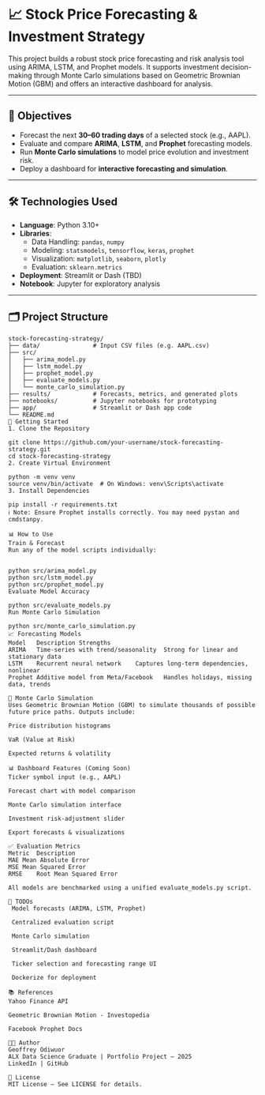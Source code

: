 # 📈 Stock Price Forecasting & Investment Strategy

This project builds a robust stock price forecasting and risk analysis tool using ARIMA, LSTM, and Prophet models. It supports investment decision-making through Monte Carlo simulations based on Geometric Brownian Motion (GBM) and offers an interactive dashboard for analysis.

---

## 🧠 Objectives

- Forecast the next **30–60 trading days** of a selected stock (e.g., AAPL).
- Evaluate and compare **ARIMA**, **LSTM**, and **Prophet** forecasting models.
- Run **Monte Carlo simulations** to model price evolution and investment risk.
- Deploy a dashboard for **interactive forecasting and simulation**.

---

## 🛠️ Technologies Used

- **Language**: Python 3.10+
- **Libraries**: 
  - Data Handling: `pandas`, `numpy`
  - Modeling: `statsmodels`, `tensorflow`, `keras`, `prophet`
  - Visualization: `matplotlib`, `seaborn`, `plotly`
  - Evaluation: `sklearn.metrics`
- **Deployment**: Streamlit or Dash (TBD)
- **Notebook**: Jupyter for exploratory analysis

---

## 🗂️ Project Structure

```plaintext
stock-forecasting-strategy/
├── data/               # Input CSV files (e.g. AAPL.csv)
├── src/
│   ├── arima_model.py
│   ├── lstm_model.py
│   ├── prophet_model.py
│   ├── evaluate_models.py
│   └── monte_carlo_simulation.py
├── results/            # Forecasts, metrics, and generated plots
├── notebooks/          # Jupyter notebooks for prototyping
├── app/                # Streamlit or Dash app code
└── README.md
🚀 Getting Started
1. Clone the Repository

git clone https://github.com/your-username/stock-forecasting-strategy.git
cd stock-forecasting-strategy
2. Create Virtual Environment

python -m venv venv
source venv/bin/activate  # On Windows: venv\Scripts\activate
3. Install Dependencies

pip install -r requirements.txt
ℹ️ Note: Ensure Prophet installs correctly. You may need pystan and cmdstanpy.

📊 How to Use
Train & Forecast
Run any of the model scripts individually:


python src/arima_model.py
python src/lstm_model.py
python src/prophet_model.py
Evaluate Model Accuracy

python src/evaluate_models.py
Run Monte Carlo Simulation

python src/monte_carlo_simulation.py
📈 Forecasting Models
Model	Description	Strengths
ARIMA	Time-series with trend/seasonality	Strong for linear and stationary data
LSTM	Recurrent neural network	Captures long-term dependencies, nonlinear
Prophet	Additive model from Meta/Facebook	Handles holidays, missing data, trends

🎲 Monte Carlo Simulation
Uses Geometric Brownian Motion (GBM) to simulate thousands of possible future price paths. Outputs include:

Price distribution histograms

VaR (Value at Risk)

Expected returns & volatility

📊 Dashboard Features (Coming Soon)
Ticker symbol input (e.g., AAPL)

Forecast chart with model comparison

Monte Carlo simulation interface

Investment risk-adjustment slider

Export forecasts & visualizations

✅ Evaluation Metrics
Metric	Description
MAE	Mean Absolute Error
MSE	Mean Squared Error
RMSE	Root Mean Squared Error

All models are benchmarked using a unified evaluate_models.py script.

📌 TODOs
 Model forecasts (ARIMA, LSTM, Prophet)

 Centralized evaluation script

 Monte Carlo simulation

 Streamlit/Dash dashboard

 Ticker selection and forecasting range UI

 Dockerize for deployment

📚 References
Yahoo Finance API

Geometric Brownian Motion - Investopedia

Facebook Prophet Docs

👨‍💻 Author
Geoffrey Odiwuor
ALX Data Science Graduate | Portfolio Project – 2025
LinkedIn | GitHub

📄 License
MIT License – See LICENSE for details.


